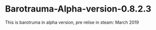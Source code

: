 # Barotrauma-Alpha-version-0.8.2.3
This is barotruma in alpha version, pre relise in steam: March 2019
